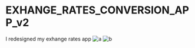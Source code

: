 # EXHANGE_RATES_CONVERSION_APP_v2
I redesigned my exhange rates app 
![a](https://user-images.githubusercontent.com/70278989/226214327-344d3bd3-857c-47e8-a6e0-ec09d39c154d.jpg)
![b](https://user-images.githubusercontent.com/70278989/226214329-7fa63f31-eeee-442e-9251-9842c063152d.jpg)
